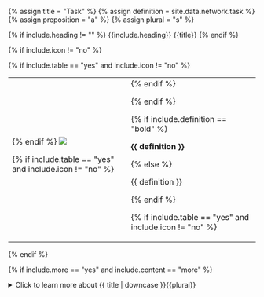 <!--------------------------------------------- TITLE AND DEFINITION starts -->

{% assign title = "Task" %}
{% assign definition = site.data.network.task %}
{% assign preposition = "a" %}
{% assign plural = "s" %}

<!--------------------------------------------- TITLE AND DEFINITION ends -->

{% if include.heading != "" %}
{{include.heading}} {{title}}
{% endif %}

{% if include.icon != "no" %} 

{% if include.table == "yes" and include.icon != "no" %}
<table class="definitionTable"><tr><td>
{% endif %}

<img src='images/icons/{{include.icon}}{{ title | downcase | replace: " ", "-" }}.png' />

{% if include.table == "yes" and include.icon != "no" %}
</td><td>
{% endif %}

{% endif %}

{% if include.definition == "bold" %}

<strong>{{ definition }}</strong>

{% else %}

{{ definition }}

{% endif %}

{% if include.table == "yes" and include.icon != "no" %}
</td></tr></table>
{% endif %}

{% if include.more == "yes" and include.content == "more" %}
<details class="detailsCollapsible"><summary class="nobr">Click to learn more about {{ title | downcase }}{{plural}}
</summary>
{% endif %}

{% if include.content != "no" %}

<!--------------------------------------------- CONTENT starts -->

Each task controls a single bot. A bot instance running on its own task is independent from other bots at the operating system level, thus, may not be affected by errors ocurring on those other bots.

<!--------------------------------------------- CONTENT ends -->

{% endif %}

{% if include.more == "yes" and include.content != "more" %}
<details class="detailsCollapsible"><summary class="nobr">Click to learn more about {{ title | downcase }}{{plural}}
</summary>
{% endif %}

{% if include.adding != "" %}

{{include.adding}} Adding {{preposition}} {{title}} Node

<!--------------------------------------------- ADDING starts -->

To add a task, select *Add Task* on the task manager node menu.

{% include tip.html content="Instead of adding nodes, configuring them, and setting references one by one, you may want to clone an existing, fully functional task with all its offspring." %}

<!--------------------------------------------- ADDING ends -->

{% endif %}

{% if include.configuring != "" %}

{{include.configuring}} Configuring the {{title}}

<!--------------------------------------------- CONFIGURING starts -->

XXXXXXXXXXXXXXXXXXXXXXXXXXXXXXXXXXXXXXXXXXXXXXXXXXXXXX

<!--------------------------------------------- CONFIGURING ends -->

{% endif %}

{% if include.starting != "" %}

{{include.starting}} Starting {{preposition}} {{title}}

<!--------------------------------------------- STARTING starts -->

Select *Run* on the menu to start a task. When a task is started, the process instance of the bot instance attached to the task is started. Also, a visual indication that both the task and the process instance are running appear surrounding the corresponding nodes, in the form of a progress ring.

To stop a task, select *Stop* on the menu.

<!--------------------------------------------- STARTING ends -->

{% endif %}

{% if include.more == "yes" %}
</details>
{% endif %}